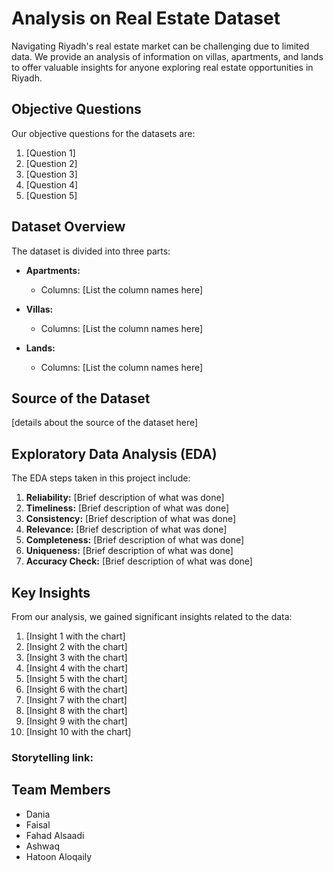 # Analysis on Real Estate Dataset

Navigating Riyadh's real estate market can be challenging due to limited data. We provide an analysis of information on villas, apartments, and lands to offer valuable insights for anyone exploring real estate opportunities in Riyadh.

## Objective Questions

Our objective questions for the datasets are:

1. [Question 1]
2. [Question 2]
3. [Question 3]
4. [Question 4]
5. [Question 5]

## Dataset Overview

The dataset is divided into three parts:

- **Apartments:**
  - Columns: [List the column names here]

- **Villas:**
  - Columns: [List the column names here]

- **Lands:**
  - Columns: [List the column names here]

## Source of the Dataset

[details about the source of the dataset here]

## Exploratory Data Analysis (EDA)

The EDA steps taken in this project include:

1. **Reliability:** [Brief description of what was done]
2. **Timeliness:** [Brief description of what was done]
3. **Consistency:** [Brief description of what was done]
4. **Relevance:** [Brief description of what was done]
5. **Completeness:** [Brief description of what was done]
6. **Uniqueness:** [Brief description of what was done]
7. **Accuracy Check:** [Brief description of what was done]

## Key Insights

From our analysis, we gained significant insights related to the data:

1. [Insight 1 with the chart]
2. [Insight 2 with the chart]
3. [Insight 3 with the chart]
4. [Insight 4 with the chart]
5. [Insight 5 with the chart]
6. [Insight 6 with the chart]
7. [Insight 7 with the chart]
8. [Insight 8 with the chart]
9. [Insight 9 with the chart]
10. [Insight 10 with the chart]

### Storytelling link:


## Team Members

- Dania
- Faisal
- Fahad Alsaadi
- Ashwaq
- Hatoon Aloqaily
